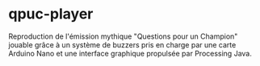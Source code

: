 # qpuc-player
Reproduction de l'émission mythique "Questions pour un Champion" jouable grâce à un système de buzzers pris en charge par une carte Arduino Nano et une interface graphique propulsée par Processing Java.
